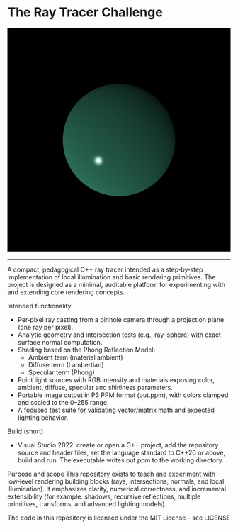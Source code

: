 # The Ray Tracer Challenge

![Rendered scene](out.png)

<hr>

A compact, pedagogical C++ ray tracer intended as a step‑by‑step implementation of local illumination and basic rendering primitives. The project is designed as a minimal, auditable platform for experimenting with and extending core rendering concepts.

Intended functionality
- Per‑pixel ray casting from a pinhole camera through a projection plane (one ray per pixel).
- Analytic geometry and intersection tests (e.g., ray–sphere) with exact surface normal computation.
- Shading based on the Phong Reflection Model:
  - Ambient term (material ambient)
  - Diffuse term (Lambertian)
  - Specular term (Phong)
- Point light sources with RGB intensity and materials exposing color, ambient, diffuse, specular and shininess parameters.
- Portable image output in P3 PPM format (out.ppm), with colors clamped and scaled to the 0–255 range.
- A focused test suite for validating vector/matrix math and expected lighting behavior.

Build (short)
- Visual Studio 2022: create or open a C++ project, add the repository source and header files, set the language standard to C++20 or above, build and run. The executable writes out.ppm to the working directory.

Purpose and scope
This repository exists to teach and experiment with low‑level rendering building blocks (rays, intersections, normals, and local illumination). It emphasizes clarity, numerical correctness, and incremental extensibility (for example: shadows, recursive reflections, multiple primitives, transforms, and advanced lighting models).

The code in this repository is licensed under the MIT License - see LICENSE
